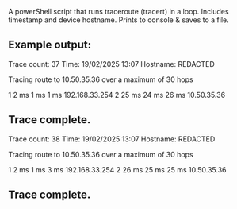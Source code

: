A powerShell script that runs traceroute (tracert) in a loop. Includes timestamp and device hostname. Prints to console & saves to a file.

Example output:
---------------------------------------
Trace count:    37
Time:           19/02/2025 13:07
Hostname:       REDACTED

Tracing route to 10.50.35.36 over a maximum of 30 hops

  1     2 ms     1 ms     1 ms  192.168.33.254
  2    25 ms    24 ms    26 ms  10.50.35.36

Trace complete.
---------------------------------------
Trace count:    38
Time:           19/02/2025 13:07
Hostname:       REDACTED


Tracing route to 10.50.35.36 over a maximum of 30 hops

  1     2 ms     1 ms     3 ms  192.168.33.254
  2    26 ms    25 ms    25 ms  10.50.35.36

Trace complete.
---------------------------------------
